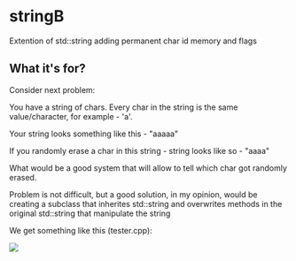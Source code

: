 # stringB
Extention of std::string adding permanent char id memory and flags

## What it's for?

Consider next problem:

You have a string of chars. Every char in the string is the same value/character, for example - 'a'.

Your string looks something like this - "aaaaa"

If you randomly erase a char in this string - string looks like so - "aaaa"

What would be a good system that will allow to tell which char got randomly erased.

Problem is not difficult, but a good solution, in my opinion, would be creating a subclass that inherites std::string and overwrites methods in the original std::string that manipulate the string

We get something like this (tester.cpp):

<img src="readMeImages\1.png"></img>
